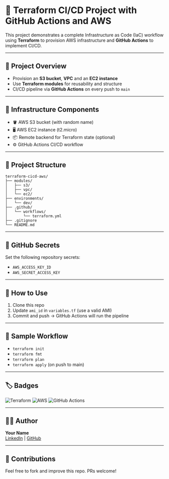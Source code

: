 # 🚀 Terraform CI/CD Project with GitHub Actions and AWS

This project demonstrates a complete Infrastructure as Code (IaC) workflow using **Terraform** to provision AWS infrastructure and **GitHub Actions** to implement CI/CD.

---

## 📌 Project Overview

- Provision an **S3 bucket**, **VPC** and an **EC2 instance**
- Use **Terraform modules** for reusability and structure
- CI/CD pipeline via **GitHub Actions** on every push to `main`

---

## 🔧 Infrastructure Components

- 🪣 AWS S3 bucket (with random name)
- 🖥️ AWS EC2 instance (t2.micro)
- 📦 Remote backend for Terraform state (optional)
- ⚙️ GitHub Actions CI/CD workflow

---

## 📁 Project Structure

```
terraform-cicd-aws/
├── modules/
│   ├── s3/
│   ├── vpc/
│   └── ec2/
├── environments/
│   └── dev/
├── .github/
│   └── workflows/
│       └── terraform.yml
├── .gitignore
└── README.md
```

---

## 🔐 GitHub Secrets

Set the following repository secrets:

- `AWS_ACCESS_KEY_ID`
- `AWS_SECRET_ACCESS_KEY`

---

## 🧪 How to Use

1. Clone this repo
2. Update `ami_id` in `variables.tf` (use a valid AMI)
3. Commit and push → GitHub Actions will run the pipeline

---

## 📸 Sample Workflow

- `terraform init`
- `terraform fmt`
- `terraform plan`
- `terraform apply` (on push to main)

---

## 🏷️ Badges

![Terraform](https://img.shields.io/badge/IaC-Terraform-623CE4?logo=terraform)
![AWS](https://img.shields.io/badge/Cloud-AWS-232F3E?logo=amazon-aws)
![GitHub Actions](https://img.shields.io/badge/CI/CD-GitHub_Actions-2088FF?logo=githubactions)

---

## 👨‍💻 Author

**Your Name**  
[LinkedIn](https://www.linkedin.com/in/aakash-sharma-8937b81aa/) | [GitHub](https://github.com/sharmaaakash170)

---

## 🙌 Contributions

Feel free to fork and improve this repo. PRs welcome!

